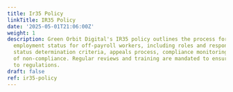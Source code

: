 ```yaml
---
title: Ir35 Policy
linkTitle: IR35 Policy
date: '2025-05-01T21:06:00Z'
weight: 1
description: Green Orbit Digital's IR35 policy outlines the process for determining
  employment status for off-payroll workers, including roles and responsibilities,
  status determination criteria, appeals process, compliance monitoring, and consequences
  of non-compliance. Regular reviews and training are mandated to ensure adherence
  to regulations.
draft: false
ref: ir35-policy
---
```


